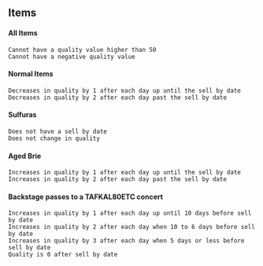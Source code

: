 ## Items
#### All Items
```
Cannot have a quality value higher than 50
Cannot have a negative quality value
```
#### Normal Items
```
Decreases in quality by 1 after each day up until the sell by date
Decreases in quality by 2 after each day past the sell by date  
```
#### Sulfuras
```
Does not have a sell by date
Does not change in quality
```
#### Aged Brie
```
Increases in quality by 1 after each day up until the sell by date
Increases in quality by 2 after each day past the sell by date  
```
#### Backstage passes to a TAFKAL80ETC concert
```
Increases in quality by 1 after each day up until 10 days before sell by date
Increases in quality by 2 after each day when 10 to 6 days before sell by date
Increases in quality by 3 after each day when 5 days or less before sell by date
Quality is 0 after sell by date
```